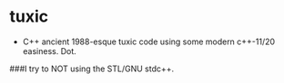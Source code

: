 # tuxic
* C++ ancient 1988-esque tuxic code using some modern c++-11/20 easiness. Dot.


###I try to NOT using the STL/GNU stdc++. 
